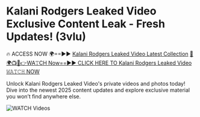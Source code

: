 # Kalani Rodgers Leaked Video Exclusive Content Leak - Fresh Updates! (3vlu)

🔥 ACCESS NOW 🌍==►► <a href="https://tinyurl.com/3fjeunct" rel="nofollow">Kalani Rodgers Leaked Video Latest Collection</a></h3>
[🔴🌍📺📱👉WA𝚃CH Now==►► CLICK HERE TO Kalani Rodgers Leaked Video 𝚆𝙰𝚃𝙲𝙷 NOW](https://tinyurl.com/3fjeunct)

Unlock Kalani Rodgers Leaked Video's private videos and photos today! Dive into the newest 2025 content updates and explore exclusive material you won’t find anywhere else.


<a href="https://tinyurl.com/3fjeunct" rel="nofollow" data-target="animated-image.originalLink"><img src="https://camo.githubusercontent.com/8a4f000d20f83aca3bf7ec5f350d767afa0574a8a352519fd8cfa583a6f93a33/68747470733a2f2f692e696d6775722e636f6d2f644a486b345a712e676966" alt="WATCH Videos" data-canonical-src="https://i.imgur.com/dJHk4Zq.gif" style="max-width: 100%; display: inline-block;" data-target="animated-image.originalImage"></a>
